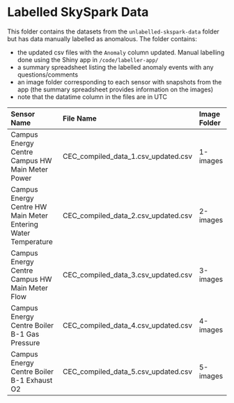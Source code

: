 # Labelled SkySpark Data

This folder contains the datasets from the `unlabelled-skspark-data` folder but has data manually labelled as anomalous. The folder contains:

- the updated csv files with the `Anomaly` column updated. Manual labelling done using the Shiny app in `/code/labeller-app/`
- a summary spreadsheet listing the labelled anomaly events with any questions/comments
- an image folder corresponding to each sensor with snapshots from the app (the summary spreadsheet provides information on the images)
- note that the datatime column in the files are in UTC

| **Sensor Name**                                               | **File Name**           | **Image Folder**      |
| :------------------------------------------------------------ | :---------------------- | :------------------ |
| Campus Energy Centre Campus HW Main Meter Power               | CEC_compiled_data_1.csv_updated.csv | 1-images |
| Campus Energy Centre HW Main Meter Entering Water Temperature | CEC_compiled_data_2.csv_updated.csv | 2-images |
| Campus Energy Centre Campus HW Main Meter Flow                | CEC_compiled_data_3.csv_updated.csv | 3-images |
| Campus Energy Centre Boiler B-1 Gas Pressure                  | CEC_compiled_data_4.csv_updated.csv | 4-images |
| Campus Energy Centre Boiler B-1 Exhaust O2                    | CEC_compiled_data_5.csv_updated.csv | 5-images |